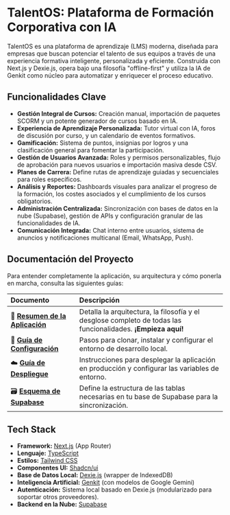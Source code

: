 
# TalentOS: Plataforma de Formación Corporativa con IA

TalentOS es una plataforma de aprendizaje (LMS) moderna, diseñada para empresas que buscan potenciar el talento de sus equipos a través de una experiencia formativa inteligente, personalizada y eficiente. Construida con Next.js y Dexie.js, opera bajo una filosofía "offline-first" y utiliza la IA de Genkit como núcleo para automatizar y enriquecer el proceso educativo.

## Funcionalidades Clave

-   **Gestión Integral de Cursos:** Creación manual, importación de paquetes SCORM y un potente generador de cursos basado en IA.
-   **Experiencia de Aprendizaje Personalizada:** Tutor virtual con IA, foros de discusión por curso, y un calendario de eventos formativos.
-   **Gamificación:** Sistema de puntos, insignias por logros y una clasificación general para fomentar la participación.
-   **Gestión de Usuarios Avanzada:** Roles y permisos personalizables, flujo de aprobación para nuevos usuarios e importación masiva desde CSV.
-   **Planes de Carrera:** Define rutas de aprendizaje guiadas y secuenciales para roles específicos.
-   **Análisis y Reportes:** Dashboards visuales para analizar el progreso de la formación, los costes asociados y el cumplimiento de los cursos obligatorios.
-   **Administración Centralizada:** Sincronización con bases de datos en la nube (Supabase), gestión de APIs y configuración granular de las funcionalidades de IA.
-   **Comunicación Integrada:** Chat interno entre usuarios, sistema de anuncios y notificaciones multicanal (Email, WhatsApp, Push).

## Documentación del Proyecto

Para entender completamente la aplicación, su arquitectura y cómo ponerla en marcha, consulta las siguientes guías:

| Documento                                   | Descripción                                                                                              |
| :------------------------------------------ | :------------------------------------------------------------------------------------------------------- |
| 📄 **[Resumen de la Aplicación](./docs/APP_OVERVIEW.md)** | Detalla la arquitectura, la filosofía y el desglose completo de todas las funcionalidades. **¡Empieza aquí!** |
| 🚀 **[Guía de Configuración](./docs/SETUP_GUIDE.md)**     | Pasos para clonar, instalar y configurar el entorno de desarrollo local.                         |
| ☁️ **[Guía de Despliegue](./docs/DEPLOYMENT.md)**         | Instrucciones para desplegar la aplicación en producción y configurar las variables de entorno.    |
| 🗃️ **[Esquema de Supabase](./docs/supabase_schema.md)**       | Define la estructura de las tablas necesarias en tu base de Supabase para la sincronización.   |

## Tech Stack

-   **Framework:** [Next.js](https://nextjs.org/) (App Router)
-   **Lenguaje:** [TypeScript](https://www.typescriptlang.org/)
-   **Estilos:** [Tailwind CSS](https://tailwindcss.com/)
-   **Componentes UI:** [Shadcn/ui](https://ui.shadcn.com/)
-   **Base de Datos Local:** [Dexie.js](https://dexie.org/) (wrapper de IndexedDB)
-   **Inteligencia Artificial:** [Genkit](https://firebase.google.com/docs/genkit) (con modelos de Google Gemini)
-   **Autenticación:** Sistema local basado en Dexie.js (modularizado para soportar otros proveedores).
-   **Backend en la Nube:** [Supabase](https://supabase.com/)

